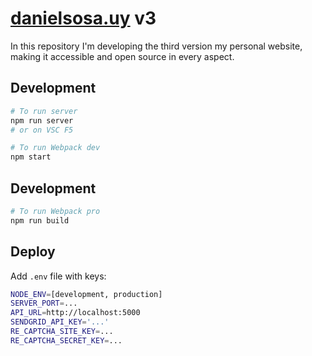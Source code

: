 # [danielsosa.uy](http://danielsosa.uy) v3
In this repository I'm developing the third version my personal website, making it accessible and open source in every aspect.

## Development
```bash
# To run server 
npm run server
# or on VSC F5

# To run Webpack dev
npm start
```

## Development
```bash
# To run Webpack pro
npm run build
```

## Deploy
Add `.env` file with keys:
```bash
NODE_ENV=[development, production]
SERVER_PORT=...
API_URL=http://localhost:5000
SENDGRID_API_KEY='...'
RE_CAPTCHA_SITE_KEY=...
RE_CAPTCHA_SECRET_KEY=...
```
